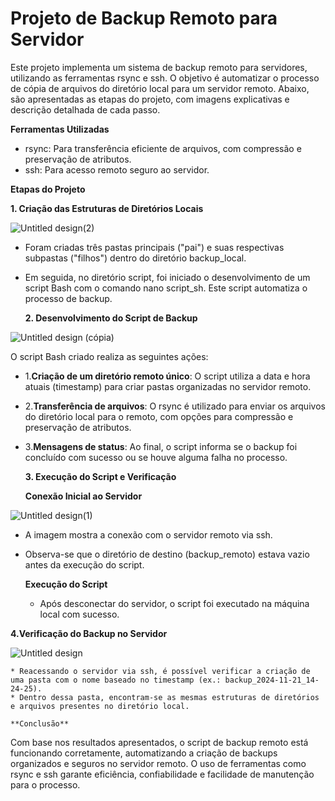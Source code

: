 # Projeto de Backup Remoto para Servidor

 Este projeto implementa um sistema de backup remoto para servidores, utilizando as ferramentas rsync e ssh. O objetivo é automatizar o processo de cópia de arquivos do diretório local para um servidor remoto. Abaixo, são apresentadas as etapas do projeto, com imagens explicativas e descrição detalhada de cada passo.

 **Ferramentas Utilizadas**
 * rsync: Para transferência eficiente de arquivos, com compressão e preservação de atributos.
 * ssh: Para acesso remoto seguro ao servidor.

  **Etapas do Projeto**
  
  **1. Criação das Estruturas de Diretórios Locais**
  
  ![Untitled design(2)](https://github.com/user-attachments/assets/b26c7619-19c3-4232-a723-1fe37bc1be09)

* Foram criadas três pastas principais ("pai") e suas respectivas subpastas ("filhos") dentro do diretório backup_local.
* Em seguida, no diretório script, foi iniciado o desenvolvimento de um script Bash com o comando nano script_sh. Este script automatiza o processo de backup.

  **2. Desenvolvimento do Script de Backup**

![Untitled design (cópia)](https://github.com/user-attachments/assets/ce42099f-8a45-43f9-a3c2-2b55d8dab25f)


O script Bash criado realiza as seguintes ações:
* 1.**Criação de um diretório remoto único**: O script utiliza a data e hora atuais (timestamp) para criar pastas organizadas no servidor remoto.
* 2.**Transferência de arquivos**: O rsync é utilizado para enviar os arquivos do diretório local para o remoto, com opções para compressão e preservação de atributos.
* 3.**Mensagens de status**: Ao final, o script informa se o backup foi concluído com sucesso ou se houve alguma falha no processo.

  **3. Execução do Script e Verificação**

  **Conexão Inicial ao Servidor**

![Untitled design(1)](https://github.com/user-attachments/assets/e91737c8-3db0-45c4-8ffb-f6dfd0baec77)


* A imagem mostra a conexão com o servidor remoto via ssh.
* Observa-se que o diretório de destino (backup_remoto) estava vazio antes da execução do script.

  **Execução do Script**

  * Após desconectar do servidor, o script foi executado na máquina local com sucesso.

**4.Verificação do Backup no Servidor**

![Untitled design](https://github.com/user-attachments/assets/84026a78-d445-4271-a674-e56705f5a040)

    * Reacessando o servidor via ssh, é possível verificar a criação de uma pasta com o nome baseado no timestamp (ex.: backup_2024-11-21_14-24-25).
    * Dentro dessa pasta, encontram-se as mesmas estruturas de diretórios e arquivos presentes no diretório local.

    **Conclusão**

Com base nos resultados apresentados, o script de backup remoto está funcionando corretamente, automatizando a criação de backups organizados e seguros no servidor remoto.
O uso de ferramentas como rsync e ssh garante eficiência, confiabilidade e facilidade de manutenção para o processo.
